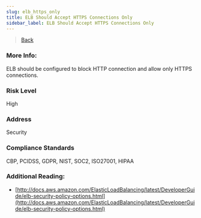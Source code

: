 ```yaml
---
slug: elb_https_only
title: ELB Should Accept HTTPS Connections Only
sidebar_label: ELB Should Accept HTTPS Connections Only
---
```

> [Back](../../elbmonitoring)

### More Info:
ELB should be configured to block HTTP connection and allow only HTTPS connections.

### Risk Level
High

### Address
Security

### Compliance Standards
CBP, PCIDSS, GDPR, NIST, SOC2, ISO27001, HIPAA

### Additional Reading:
- [http://docs.aws.amazon.com/ElasticLoadBalancing/latest/DeveloperGuide/elb-security-policy-options.html](http://docs.aws.amazon.com/ElasticLoadBalancing/latest/DeveloperGuide/elb-security-policy-options.html) 

